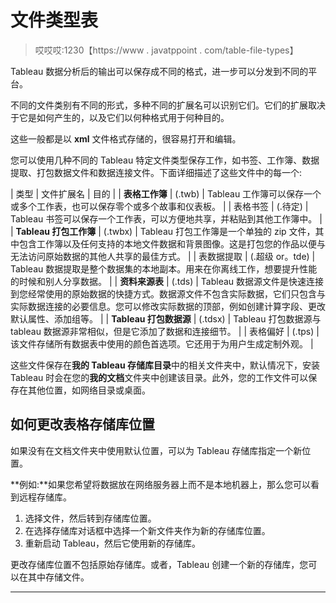 # 文件类型表

> 哎哎哎:1230【https://www . javatppoint . com/table-file-types】

Tableau 数据分析后的输出可以保存成不同的格式，进一步可以分发到不同的平台。

不同的文件类别有不同的形式，多种不同的扩展名可以识别它们。它们的扩展取决于它是如何产生的，以及它们以何种格式用于何种目的。

这些一般都是以 **xml** 文件格式存储的，很容易打开和编辑。

您可以使用几种不同的 Tableau 特定文件类型保存工作，如书签、工作簿、数据提取、打包数据文件和数据连接文件。下面详细描述了这些文件中的每一个:

| 类型 | 文件扩展名 | 目的 |
| **表格工作簿** | (.twb) | Tableau 工作簿可以保存一个或多个工作表，也可以保存零个或多个故事和仪表板。 |
| 表格书签 | (.待定) | Tableau 书签可以保存一个工作表，可以方便地共享，并粘贴到其他工作簿中。 |
| **Tableau 打包工作簿** | (.twbx) | Tableau 打包工作簿是一个单独的 zip 文件，其中包含工作簿以及任何支持的本地文件数据和背景图像。这是打包您的作品以便与无法访问原始数据的其他人共享的最佳方式。 |
| 表数据提取 | (.超级 or。tde) | Tableau 数据提取是整个数据集的本地副本。用来在你离线工作，想要提升性能的时候和别人分享数据。 |
| **资料来源表** | (.tds) | Tableau 数据源文件是快速连接到您经常使用的原始数据的快捷方式。数据源文件不包含实际数据，它们只包含与实际数据连接的必要信息。您可以修改实际数据的顶部，例如创建计算字段、更改默认属性、添加组等。 |
| **Tableau 打包数据源** | (.tdsx) | Tableau 打包数据源与 tableau 数据源非常相似，但是它添加了数据和连接细节。 |
| 表格偏好 | (.tps) | 该文件存储所有数据表中使用的颜色首选项。它还用于为用户生成定制外观。 |

这些文件保存在**我的 Tableau 存储库目录**中的相关文件夹中，默认情况下，安装 Tableau 时会在您的**我的文档**文件夹中创建该目录。此外，您的工作文件可以保存在其他位置，如网络目录或桌面。

## 如何更改表格存储库位置

如果没有在文档文件夹中使用默认位置，可以为 Tableau 存储库指定一个新位置。

**例如:**如果您希望将数据放在网络服务器上而不是本地机器上，那么您可以看到远程存储库。

1.  选择文件，然后转到存储库位置。
2.  在选择存储库对话框中选择一个新文件夹作为新的存储库位置。
3.  重新启动 Tableau，然后它使用新的存储库。

更改存储库位置不包括原始存储库。或者，Tableau 创建一个新的存储库，您可以在其中存储文件。

* * *